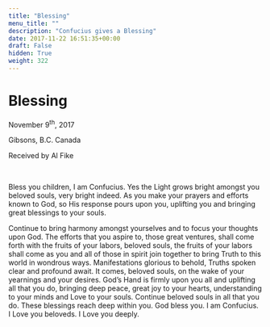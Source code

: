 ```yaml
---
title: "Blessing"
menu_title: ""
description: "Confucius gives a Blessing"
date: 2017-11-22 16:51:35+00:00
draft: False
hidden: True
weight: 322
---
```

# Blessing

November 9<sup>th</sup>, 2017

Gibsons, B.C. Canada

Received by Al Fike

 

Bless you children, I am Confucius. Yes the Light grows bright amongst you beloved souls, very bright indeed. As you make your prayers and efforts known to God, so His response pours upon you, uplifting you and bringing great blessings to your souls. 

Continue to bring harmony amongst yourselves and to focus your thoughts upon God. The efforts that you aspire to, those great ventures, shall come forth with the fruits of your labors, beloved souls, the fruits of your labors shall come as you and all of those in spirit join together to bring Truth to this world in wondrous ways. Manifestations glorious to behold, Truths spoken clear and profound await. It comes, beloved souls, on the wake of your yearnings and your desires. God’s Hand is firmly upon you all and uplifting all that you do, bringing deep peace, great joy to your hearts, understanding to your minds and Love to your souls. Continue beloved souls in all that you do. These blessings reach deep within you. God bless you. I am Confucius. I Love you beloveds. I Love you deeply.  